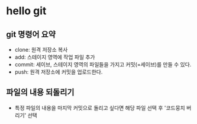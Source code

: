 # hello git

## git 명령어 요약

 - clone: 원격 저장소 복사
 - add: 스테이지 영역에 작업 파일 추가
 - commit: 세이브, 스테이지 영역의 파일들을 가지고 커밋(=세이브)를 만들 수 있다.
 - push: 원격 저장소에 커밋을 업로드한다.

## 파일의 내용 되돌리기

- 특정 파일의 내용을 마지막 커밋으로 돌리고 싶다면 해당 파일 선택 후 '코드뭉치 버리기' 선택